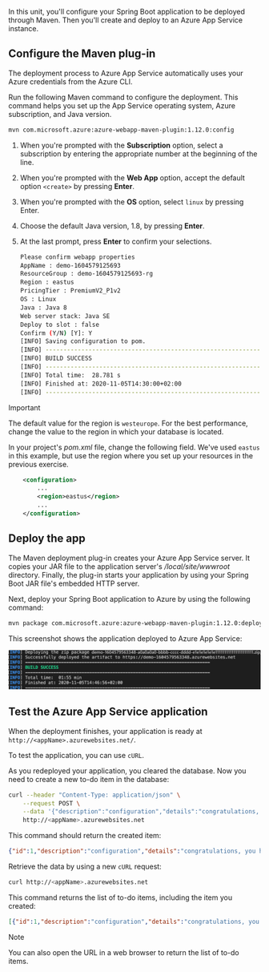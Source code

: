 In this unit, you'll configure your Spring Boot application to be deployed through Maven. Then you'll create and deploy to an Azure App Service instance.

## Configure the Maven plug-in

The deployment process to Azure App Service automatically uses your Azure credentials from the Azure CLI.

Run the following Maven command to configure the deployment. This command helps you set up the App Service operating system, Azure subscription, and Java version.

```bash
mvn com.microsoft.azure:azure-webapp-maven-plugin:1.12.0:config
```

1. When you're prompted with the **Subscription** option, select a subscription by entering the appropriate number at the beginning of the line.
1. When you're prompted with the **Web App** option, accept the default option `<create>` by pressing **Enter**.
1. When you're prompted with the **OS** option, select `linux` by pressing Enter.
1. Choose the default Java version, 1.8, by pressing **Enter**.
1. At the last prompt, press **Enter** to confirm your selections.

    ```bash
    Please confirm webapp properties
    AppName : demo-1604579125693
    ResourceGroup : demo-1604579125693-rg
    Region : eastus
    PricingTier : PremiumV2_P1v2
    OS : Linux
    Java : Java 8
    Web server stack: Java SE
    Deploy to slot : false
    Confirm (Y/N) [Y]: Y
    [INFO] Saving configuration to pom.
    [INFO] ------------------------------------------------------------------------
    [INFO] BUILD SUCCESS
    [INFO] ------------------------------------------------------------------------
    [INFO] Total time:  28.781 s
    [INFO] Finished at: 2020-11-05T14:30:00+02:00
    [INFO] ------------------------------------------------------------------------
    ```

> [!IMPORTANT]
> The default value for the region is `westeurope`. For the best performance, change the value to the region in which your database is located.

In your project's *pom.xml* file, change the following field. We've used `eastus` in this example, but use the region where you set up your resources in the previous exercise.

```xml
    <configuration>
        ...
        <region>eastus</region>
        ...
    </configuration>
```

## Deploy the app

The Maven deployment plug-in creates your Azure App Service server. It copies your JAR file to the application server's */local/site/wwwroot* directory. Finally, the plug-in starts your application by using your Spring Boot JAR file's embedded HTTP server.

Next, deploy your Spring Boot application to Azure by using the following command:

```bash
mvn package com.microsoft.azure:azure-webapp-maven-plugin:1.12.0:deploy
```

This screenshot shows the application deployed to Azure App Service:

![Screenshot showing the deployed application.](../media/5-spring-boot-01.png)

## Test the Azure App Service application

When the deployment finishes, your application is ready at `http://<appName>.azurewebsites.net/`.

To test the application, you can use `cURL`.

As you redeployed your application, you cleared the database. Now you need to create a new to-do item in the database:

```bash
curl --header "Content-Type: application/json" \
    --request POST \
    --data '{"description":"configuration","details":"congratulations, you have set up your Spring Boot application correctly!","done": "true"}' \
    http://<appName>.azurewebsites.net
```

This command should return the created item:

```json
{"id":1,"description":"configuration","details":"congratulations, you have set up your Spring Boot application correctly!","done":true}
```

Retrieve the data by using a new `cURL` request:

```bash
curl http://<appName>.azurewebsites.net
```

This command returns the list of to-do items, including the item you created:

```json
[{"id":1,"description":"configuration","details":"congratulations, you have set up your Spring Boot application correctly!","done":true}]
```

> [!NOTE]
> You can also open the URL in a web browser to return the list of to-do items.

